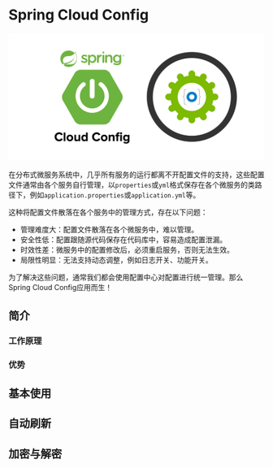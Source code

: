 # Spring Cloud Config

![spring cloud config](../../images/spring-cloud-ms/spring-cloud-config.png)

在分布式微服务系统中，几乎所有服务的运行都离不开配置文件的支持，这些配置文件通常由各个服务自行管理，以`properties`或`yml`格式保存在各个微服务的类路径下，例如`application.properties`或`application.yml`等。

这种将配置文件散落在各个服务中的管理方式，存在以下问题：
* 管理难度大：配置文件散落在各个微服务中，难以管理。
* 安全性低：配置跟随源代码保存在代码库中，容易造成配置泄漏。
* 时效性差：微服务中的配置修改后，必须重启服务，否则无法生效。
* 局限性明显：无法支持动态调整，例如日志开关、功能开关。

为了解决这些问题，通常我们都会使用配置中心对配置进行统一管理。那么Spring Cloud Config应用而生！

## 简介

### 工作原理

### 优势

## 基本使用

## 自动刷新

## 加密与解密